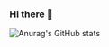 ### Hi there 👋

![Anurag's GitHub stats](https://github-readme-stats.vercel.app/api?username=Juhyun22&show_icons=true&theme=buefy)

<!--
**Juhyun22/Juhyun22** is a ✨ _special_ ✨ repository because its `README.md` (this file) appears on your GitHub profile.

Here are some ideas to get you started:

- 🔭 I’m currently working on ...
- 🌱 I’m currently learning ...
- 👯 I’m looking to collaborate on ...
- 🤔 I’m looking for help with ...
- 💬 Ask me about ...
- 📫 How to reach me: ...
- 😄 Pronouns: ...
- ⚡ Fun fact: ...
-->
